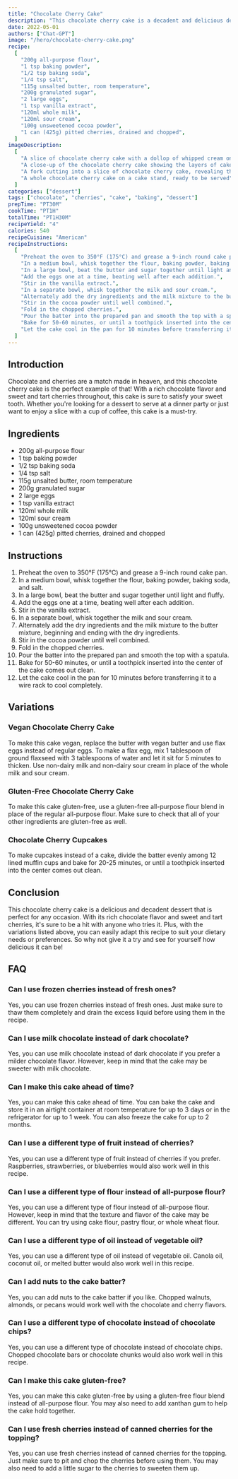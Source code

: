 ```yaml
---
title: "Chocolate Cherry Cake"
description: "This chocolate cherry cake is a decadent and delicious dessert that is perfect for any occasion. The rich chocolate flavor is perfectly balanced by the sweet and tart cherries, making it a crowd-pleaser for both chocolate and fruit lovers alike."
date: 2022-05-01
authors: ["Chat-GPT"]
image: "/hero/chocolate-cherry-cake.png"
recipe:
  [
    "200g all-purpose flour",
    "1 tsp baking powder",
    "1/2 tsp baking soda",
    "1/4 tsp salt",
    "115g unsalted butter, room temperature",
    "200g granulated sugar",
    "2 large eggs",
    "1 tsp vanilla extract",
    "120ml whole milk",
    "120ml sour cream",
    "100g unsweetened cocoa powder",
    "1 can (425g) pitted cherries, drained and chopped",
  ]
imageDescription:
  [
    "A slice of chocolate cherry cake with a dollop of whipped cream on top",
    "A close-up of the chocolate cherry cake showing the layers of cake and cherries",
    "A fork cutting into a slice of chocolate cherry cake, revealing the cherry filling inside",
    "A whole chocolate cherry cake on a cake stand, ready to be served",
  ]
categories: ["dessert"]
tags: ["chocolate", "cherries", "cake", "baking", "dessert"]
prepTime: "PT30M"
cookTime: "PT1H"
totalTime: "PT1H30M"
recipeYield: "4"
calories: 540
recipeCuisine: "American"
recipeInstructions:
  [
    "Preheat the oven to 350°F (175°C) and grease a 9-inch round cake pan.",
    "In a medium bowl, whisk together the flour, baking powder, baking soda, and salt.",
    "In a large bowl, beat the butter and sugar together until light and fluffy.",
    "Add the eggs one at a time, beating well after each addition.",
    "Stir in the vanilla extract.",
    "In a separate bowl, whisk together the milk and sour cream.",
    "Alternately add the dry ingredients and the milk mixture to the butter mixture, beginning and ending with the dry ingredients.",
    "Stir in the cocoa powder until well combined.",
    "Fold in the chopped cherries.",
    "Pour the batter into the prepared pan and smooth the top with a spatula.",
    "Bake for 50-60 minutes, or until a toothpick inserted into the center of the cake comes out clean.",
    "Let the cake cool in the pan for 10 minutes before transferring it to a wire rack to cool completely.",
  ]
---
```


## Introduction

Chocolate and cherries are a match made in heaven, and this chocolate cherry cake is the perfect example of that! With a rich chocolate flavor and sweet and tart cherries throughout, this cake is sure to satisfy your sweet tooth. Whether you're looking for a dessert to serve at a dinner party or just want to enjoy a slice with a cup of coffee, this cake is a must-try.

## Ingredients

- 200g all-purpose flour
- 1 tsp baking powder
- 1/2 tsp baking soda
- 1/4 tsp salt
- 115g unsalted butter, room temperature
- 200g granulated sugar
- 2 large eggs
- 1 tsp vanilla extract
- 120ml whole milk
- 120ml sour cream
- 100g unsweetened cocoa powder
- 1 can (425g) pitted cherries, drained and chopped

## Instructions

1. Preheat the oven to 350°F (175°C) and grease a 9-inch round cake pan.
2. In a medium bowl, whisk together the flour, baking powder, baking soda, and salt.
3. In a large bowl, beat the butter and sugar together until light and fluffy.
4. Add the eggs one at a time, beating well after each addition.
5. Stir in the vanilla extract.
6. In a separate bowl, whisk together the milk and sour cream.
7. Alternately add the dry ingredients and the milk mixture to the butter mixture, beginning and ending with the dry ingredients.
8. Stir in the cocoa powder until well combined.
9. Fold in the chopped cherries.
10. Pour the batter into the prepared pan and smooth the top with a spatula.
11. Bake for 50-60 minutes, or until a toothpick inserted into the center of the cake comes out clean.
12. Let the cake cool in the pan for 10 minutes before transferring it to a wire rack to cool completely.

## Variations

### Vegan Chocolate Cherry Cake

To make this cake vegan, replace the butter with vegan butter and use flax eggs instead of regular eggs. To make a flax egg, mix 1 tablespoon of ground flaxseed with 3 tablespoons of water and let it sit for 5 minutes to thicken. Use non-dairy milk and non-dairy sour cream in place of the whole milk and sour cream.

### Gluten-Free Chocolate Cherry Cake

To make this cake gluten-free, use a gluten-free all-purpose flour blend in place of the regular all-purpose flour. Make sure to check that all of your other ingredients are gluten-free as well.

### Chocolate Cherry Cupcakes

To make cupcakes instead of a cake, divide the batter evenly among 12 lined muffin cups and bake for 20-25 minutes, or until a toothpick inserted into the center comes out clean.

## Conclusion

This chocolate cherry cake is a delicious and decadent dessert that is perfect for any occasion. With its rich chocolate flavor and sweet and tart cherries, it's sure to be a hit with anyone who tries it. Plus, with the variations listed above, you can easily adapt this recipe to suit your dietary needs or preferences. So why not give it a try and see for yourself how delicious it can be!

## FAQ

### Can I use frozen cherries instead of fresh ones?

Yes, you can use frozen cherries instead of fresh ones. Just make sure to thaw them completely and drain the excess liquid before using them in the recipe.

### Can I use milk chocolate instead of dark chocolate?

Yes, you can use milk chocolate instead of dark chocolate if you prefer a milder chocolate flavor. However, keep in mind that the cake may be sweeter with milk chocolate.

### Can I make this cake ahead of time?

Yes, you can make this cake ahead of time. You can bake the cake and store it in an airtight container at room temperature for up to 3 days or in the refrigerator for up to 1 week. You can also freeze the cake for up to 2 months.

### Can I use a different type of fruit instead of cherries?

Yes, you can use a different type of fruit instead of cherries if you prefer. Raspberries, strawberries, or blueberries would also work well in this recipe.

### Can I use a different type of flour instead of all-purpose flour?

Yes, you can use a different type of flour instead of all-purpose flour. However, keep in mind that the texture and flavor of the cake may be different. You can try using cake flour, pastry flour, or whole wheat flour.

### Can I use a different type of oil instead of vegetable oil?

Yes, you can use a different type of oil instead of vegetable oil. Canola oil, coconut oil, or melted butter would also work well in this recipe.

### Can I add nuts to the cake batter?

Yes, you can add nuts to the cake batter if you like. Chopped walnuts, almonds, or pecans would work well with the chocolate and cherry flavors.

### Can I use a different type of chocolate instead of chocolate chips?

Yes, you can use a different type of chocolate instead of chocolate chips. Chopped chocolate bars or chocolate chunks would also work well in this recipe.

### Can I make this cake gluten-free?

Yes, you can make this cake gluten-free by using a gluten-free flour blend instead of all-purpose flour. You may also need to add xanthan gum to help the cake hold together.

### Can I use fresh cherries instead of canned cherries for the topping?

Yes, you can use fresh cherries instead of canned cherries for the topping. Just make sure to pit and chop the cherries before using them. You may also need to add a little sugar to the cherries to sweeten them up.
